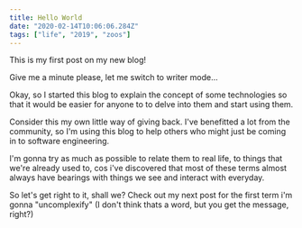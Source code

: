 ```yaml
---
title: Hello World
date: "2020-02-14T10:06:06.284Z"
tags: ["life", "2019", "zoos"]
---
```


This is my first post on my new blog!

Give me a minute please, let me switch to writer mode...

Okay, so I started this blog to explain the concept of some technologies so that it would be easier for anyone to to delve into them and start using them.  

Consider this my own little way of giving back. I've benefitted a lot from the community, so I'm using this blog to help others who might just be coming in to software engineering.

I'm gonna try as much as possible to relate them to real life, to things that we're already used to, cos i've discovered that most of these terms almost always have bearings with things we see and interact with everyday.

So let's get right to it, shall we? Check out my next post for the first term i'm gonna "uncomplexify" (I don't think thats a word, but you get the message, right?)
